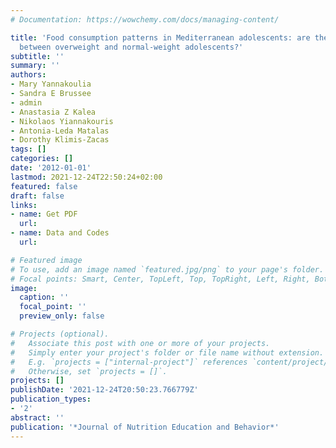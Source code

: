 ```yaml
---
# Documentation: https://wowchemy.com/docs/managing-content/

title: 'Food consumption patterns in Mediterranean adolescents: are there differences
  between overweight and normal-weight adolescents?'
subtitle: ''
summary: ''
authors:
- Mary Yannakoulia
- Sandra E Brussee
- admin
- Anastasia Z Kalea
- Nikolaos Yiannakouris
- Antonia-Leda Matalas
- Dorothy Klimis-Zacas
tags: []
categories: []
date: '2012-01-01'
lastmod: 2021-12-24T22:50:24+02:00
featured: false
draft: false
links: 
- name: Get PDF
  url: 
- name: Data and Codes
  url: 

# Featured image
# To use, add an image named `featured.jpg/png` to your page's folder.
# Focal points: Smart, Center, TopLeft, Top, TopRight, Left, Right, BottomLeft, Bottom, BottomRight.
image:
  caption: ''
  focal_point: ''
  preview_only: false

# Projects (optional).
#   Associate this post with one or more of your projects.
#   Simply enter your project's folder or file name without extension.
#   E.g. `projects = ["internal-project"]` references `content/project/deep-learning/index.md`.
#   Otherwise, set `projects = []`.
projects: []
publishDate: '2021-12-24T20:50:23.766779Z'
publication_types:
- '2'
abstract: ''
publication: '*Journal of Nutrition Education and Behavior*'
---
```

